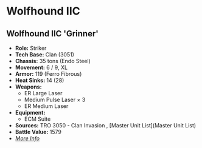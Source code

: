 # Wolfhound IIC 

## Wolfhound IIC 'Grinner' 

- **Role:** Striker 
- **Tech Base:** Clan (3051) 
- **Chassis:** 35 tons (Endo Steel) 
- **Movement:** 6 / 9, XL 
- **Armor:** 119 (Ferro Fibrous) 
- **Heat Sinks:** 14 (28) 
- **Weapons:** 
  - ER Large Laser 
  - Medium Pulse Laser × 3 
  - ER Medium Laser 
- **Equipment:** 
  - ECM Suite 
- **Sources:** TRO 3050 - Clan Invasion , [Master Unit List](Master Unit List) 
- **Battle Value:** 1579 
- [*More Info*](wolfhound_iic/wolfhound_iic_grinner.md) 

